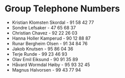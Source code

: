 Group Telephone Numbers
=======================

- Kristian Klomsten Skordal - 91 58 42 77
- Sondre Lefsaker           - 47 65 68 37
- Christian Chavez          - 92 22 26 03
- Hanna Holler Kamperud     - 90 12 88 87
- Runar Bergheim Olsen      - 91 34 84 76
- Jakob Knutsen             - 95 86 04 36
- Terje Runde               - 99 23 46 93
- Olav Emil Eiksund         - 90 91 35 89
- Håvard Wormdal Høiby      - 95 93 32 45
- Magnus Halvorsen          - 99 43 77 94

